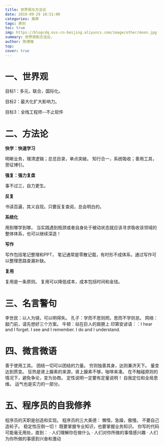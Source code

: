 ```yaml
---
title: 世界观与方法论
date: 2019-09-29 18:51:00
categories: 推荐
tags: 原创
toc: true
img: https://blogcdq.oss-cn-beijing.aliyuncs.com/image/other/moon.jpg
summary: 世界观和方法论。
author: 陈德强
top: 
cover: true
---
```


# 一、世界观

目标1：多元，联合，国际化。

目标2：最大化扩大影响力。

目标3：全栈工程师--不止软件

# 二、方法论

**快学：快速学习**

明晰业务，理清逻辑；总览目录，单点突破。
知行合一，系统吸收；善用工具，旁征博引。

**强复：强力复盘**

事不过三，自力更生。

**反复**

书读百遍，其义自现。只要反复查阅，总会明白的。

**系统化**

用到哪学到哪，
当实践遇到瓶颈或者自身处于被动状态就应该寻求吸收该领域的整体体系，也可以继续深造！

**写作**

写作包括笔记整理和PPT， 
笔记通常是零散记载，有时形不成体系，通过写作可以整理思路查漏补缺。

**复用**

复用是一条原则。
复用可以降低成本，成本包括时间和金钱。

# 三、名言警句

李世民：以人为镜，可以明得失。
孔子：学而不思则罔，思而不学则怠。
网络：敲门前，请先想好三个方案。
牛顿：站在巨人的肩膀上
印第安谚语：：I hear and I forget. I see and I remember. I do and I understand.

# 四、微言微语

善于使用工具。
团结一切可以团结的力量。
穷则独善其身，达则兼济天下。
量变达到质变。
狂热是肾上腺素的来源，肾上腺素不够，咖啡来凑。
在不触碰原则的情况下，避免争论，变为协商。
定性说明一定要有定量说明！
自我定位和全局思维。
运气也是实力的一部分。

# 五、程序员的自我修养

程序员的天职是创造和实现。
程序员的三大美德： 懒惰，急躁，傲慢。
不要自己造轮子。
稳定性压倒一切！
既要掌握专业知识，也要掌握业务知识。
你写的代码可能毫无用处，直到：
· 人们理解你在做什么
· 人们对你所做的事情感兴趣
· 人们为你所做的事感到兴奋和激动